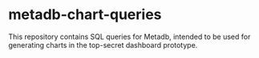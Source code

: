 # metadb-chart-queries

This repository contains SQL queries for Metadb, intended to be used for generating charts in the top-secret dashboard prototype.

